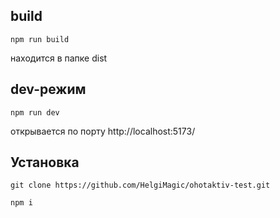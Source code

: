 ## build

```npm run build```

находится в папке dist

## dev-режим

```npm run dev```

открывается по порту http://localhost:5173/


## Установка 
```git clone https://github.com/HelgiMagic/ohotaktiv-test.git```

```npm i```

